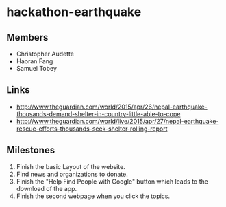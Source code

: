 # hackathon-earthquake

## Members
- Christopher Audette
- Haoran Fang
- Samuel Tobey

## Links
- http://www.theguardian.com/world/2015/apr/26/nepal-earthquake-thousands-demand-shelter-in-country-little-able-to-cope
- http://www.theguardian.com/world/live/2015/apr/27/nepal-earthquake-rescue-efforts-thousands-seek-shelter-rolling-report

## Milestones
1. Finish the basic Layout of the website.
2. Find news and organizations to donate.
3. Finish the "Help Find People with Google" button which leads to the download of the app.
4. Finish the second webpage when you click the topics.